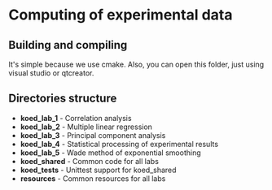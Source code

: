 # Computing of experimental data
## Building and compiling
It's simple because we use cmake. Also, you can open this folder, just using visual studio or qtcreator.
## Directories structure
- **koed_lab_1** - Correlation analysis
- **koed_lab_2** - Multiple linear regression
- **koed_lab_3** - Principal component analysis
- **koed_lab_4** - Statistical processing of experimental results
- **koed_lab_5** - Wade method of exponential smoothing
- **koed_shared** - Common code for all labs
- **koed_tests** - Unittest support for koed_shared
- **resources** - Common resources for all labs
